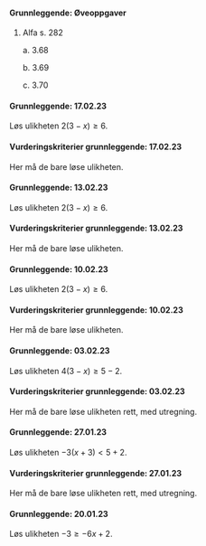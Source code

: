#### Grunnleggende:  Øveoppgaver

1. Alfa s. 282

    a.  3.68

    b.  3.69

    c.  3.70

#### Grunnleggende:  17.02.23

Løs ulikheten $2(3-x) \geq 6$.

#### Vurderingskriterier grunnleggende:  17.02.23

Her må de bare løse ulikheten.

#### Grunnleggende:  13.02.23

Løs ulikheten $2(3-x) \geq 6$.

#### Vurderingskriterier grunnleggende:  13.02.23

Her må de bare løse ulikheten.

#### Grunnleggende:  10.02.23

Løs ulikheten $2(3-x) \geq 6$.

#### Vurderingskriterier grunnleggende:  10.02.23

Her må de bare løse ulikheten.

#### Grunnleggende:  03.02.23

Løs ulikheten $4(3-x) \geq 5-2$.

#### Vurderingskriterier grunnleggende:  03.02.23

Her må de bare løse ulikheten rett, med utregning.

#### Grunnleggende:  27.01.23

Løs ulikheten $-3(x+3) < 5+2$.

#### Vurderingskriterier grunnleggende:  27.01.23

Her må de bare løse ulikheten rett, med utregning.

#### Grunnleggende:  20.01.23

Løs ulikheten ${-3} \geq -6x+2$.

